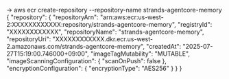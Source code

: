  → aws ecr create-repository --repository-name strands-agentcore-memory
{
    "repository": {
        "repositoryArn": "arn:aws:ecr:us-west-2:XXXXXXXXXXXX:repository/strands-agentcore-memory",
        "registryId": "XXXXXXXXXXXX",
        "repositoryName": "strands-agentcore-memory",
        "repositoryUri": "XXXXXXXXXXXX.dkr.ecr.us-west-2.amazonaws.com/strands-agentcore-memory",
        "createdAt": "2025-07-27T15:19:00.746000+09:00",
        "imageTagMutability": "MUTABLE",
        "imageScanningConfiguration": {
            "scanOnPush": false
        },
        "encryptionConfiguration": {
            "encryptionType": "AES256"
        }
    }
}
